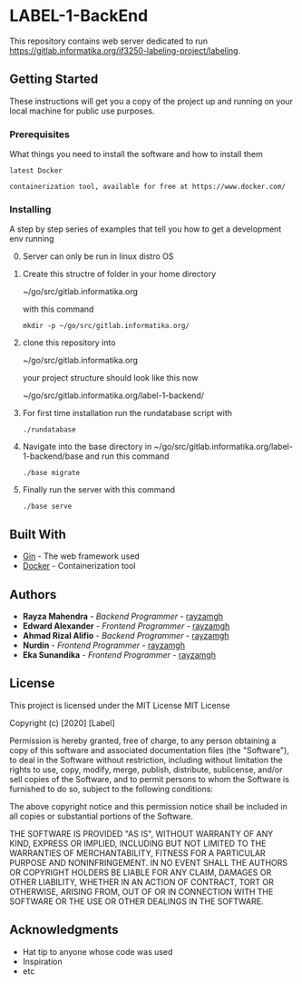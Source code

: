 # LABEL-1-BackEnd

This repository contains web server dedicated to run https://gitlab.informatika.org/if3250-labeling-project/labeling.

## Getting Started

These instructions will get you a copy of the project up and running on your local machine for public use purposes. 

### Prerequisites

What things you need to install the software and how to install them

```
latest Docker

containerization tool, available for free at https://www.docker.com/
```

### Installing

A step by step series of examples that tell you how to get a development env running


0. Server can only be run in linux distro OS

1. Create this structre of folder in your home directory

   ~/go/src/gitlab.informatika.org
   
   with this command
    ```
   mkdir -p ~/go/src/gitlab.informatika.org/
    ```
2. clone this repository into 

    ~/go/src/gitlab.informatika.org
    
    your project structure should look like this now
    
     ~/go/src/gitlab.informatika.org/label-1-backend/
    
3. For first time installation run the rundatabase script with

   ```
   ./rundatabase
   ```

4. Navigate into the base directory in ~/go/src/gitlab.informatika.org/label-1-backend/base and run this command
   
   ```
   ./base migrate
   ```
   
5. Finally run the server with this command

   ```
   ./base serve
   ```
  

## Built With

* [Gin](https://github.com/gin-gonic/gin) - The web framework used
* [Docker](https://www.docker.com/) - Containerization tool

## Authors

* **Rayza Mahendra** - *Backend Programmer* - [rayzamgh](https://github.com/rayzamgh)
* **Edward Alexander** - *Frontend Programmer* - [rayzamgh](https://github.com/rayzamgh)
* **Ahmad Rizal Alifio** - *Backend Programmer* - [rayzamgh](https://github.com/rayzamgh)
* **Nurdin** - *Frontend Programmer* - [rayzamgh](https://github.com/rayzamgh)
* **Eka Sunandika** - *Frontend Programmer* - [rayzamgh](https://github.com/rayzamgh)

## License

This project is licensed under the MIT License 
MIT License

Copyright (c) [2020] [Label]

Permission is hereby granted, free of charge, to any person obtaining a copy
of this software and associated documentation files (the "Software"), to deal
in the Software without restriction, including without limitation the rights
to use, copy, modify, merge, publish, distribute, sublicense, and/or sell
copies of the Software, and to permit persons to whom the Software is
furnished to do so, subject to the following conditions:

The above copyright notice and this permission notice shall be included in all
copies or substantial portions of the Software.

THE SOFTWARE IS PROVIDED "AS IS", WITHOUT WARRANTY OF ANY KIND, EXPRESS OR
IMPLIED, INCLUDING BUT NOT LIMITED TO THE WARRANTIES OF MERCHANTABILITY,
FITNESS FOR A PARTICULAR PURPOSE AND NONINFRINGEMENT. IN NO EVENT SHALL THE
AUTHORS OR COPYRIGHT HOLDERS BE LIABLE FOR ANY CLAIM, DAMAGES OR OTHER
LIABILITY, WHETHER IN AN ACTION OF CONTRACT, TORT OR OTHERWISE, ARISING FROM,
OUT OF OR IN CONNECTION WITH THE SOFTWARE OR THE USE OR OTHER DEALINGS IN THE
SOFTWARE.


## Acknowledgments

* Hat tip to anyone whose code was used
* Inspiration
* etc
